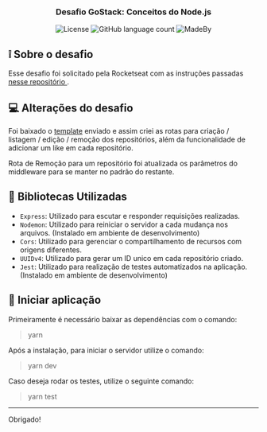 <h3 align="center">
  Desafio GoStack: Conceitos do Node.js
</h3>
<p align="center">
  <img alt="License" src="https://img.shields.io/badge/License-MIT-%2304D361">
  <img alt="GitHub language count" src="https://img.shields.io/github/languages/count/rocketseat/bootcamp-gostack-desafios?color=%2304D361">
  <img alt="MadeBy" src="https://img.shields.io/badge/made%20by-Vitor%20Alves-%2304D361">
</p>

## ❕ Sobre o desafio

Esse desafio foi solicitado pela Rocketseat com as instruções passadas <a href= "https://github.com/Rocketseat/bootcamp-gostack-desafios/tree/master/desafio-conceitos-nodejs"> nesse repositório </a>.

## 💻 Alterações do desafio

Foi baixado o <a href="https://github.com/Rocketseat/gostack-template-conceitos-nodejs">template</a> enviado e assim criei as rotas para criação / listagem / edição / remoção dos repositórios, além da funcionalidade de adicionar um like em cada repositório.

Rota de Remoção para um repositório foi atualizada os parâmetros do middleware para se manter no padrão do restante.

## 📖 Bibliotecas Utilizadas

- `Express`: Utilizado para escutar e responder requisições realizadas.
- `Nodemon`: Utilizado para reiniciar o servidor a cada mudança nos arquivos. (Instalado em ambiente de desenvolvimento)
- `Cors`: Utilizado para gerenciar o compartilhamento de recursos com origens diferentes.
- `UUIDv4`: Utilizado para gerar um ID unico em cada repositório criado.
- `Jest`: Utilizado para realização de testes automatizados na aplicação. (Instalado em ambiente de desenvolvimento)

## 🚀 Iniciar aplicação

Primeiramente é necessário baixar as dependências com o comando:

> yarn

Após a instalação, para iniciar o servidor utilize o comando:

> yarn dev

Caso deseja rodar os testes, utilize o seguinte comando:

> yarn test

---

Obrigado!
